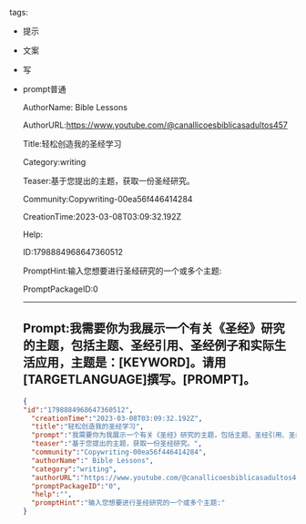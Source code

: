   tags: 
- 提示
- 文案
- 写
- prompt普通

  AuthorName: Bible Lessons

  AuthorURL:https://www.youtube.com/@canallicoesbiblicasadultos457

  Title:轻松创造我的圣经学习

  Category:writing

  Teaser:基于您提出的主题，获取一份圣经研究。

  Community:Copywriting-00ea56f446414284

  CreationTime:2023-03-08T03:09:32.192Z

  Help:

  ID:1798884968647360512

  PromptHint:输入您想要进行圣经研究的一个或多个主题:

  PromptPackageID:0

  ---

  ## Prompt:我需要你为我展示一个有关《圣经》研究的主题，包括主题、圣经引用、圣经例子和实际生活应用，主题是：[KEYWORD]。请用[TARGETLANGUAGE]撰写。[PROMPT]。

  ```json
  {
  "id":"1798884968647360512",
    "creationTime":"2023-03-08T03:09:32.192Z",
    "title":"轻松创造我的圣经学习",
    "prompt":"我需要你为我展示一个有关《圣经》研究的主题，包括主题、圣经引用、圣经例子和实际生活应用，主题是：[KEYWORD]。请用[TARGETLANGUAGE]撰写。[PROMPT]。",
    "teaser":"基于您提出的主题，获取一份圣经研究。",
    "community":"Copywriting-00ea56f446414284",
    "authorName":" Bible Lessons",
    "category":"writing",
    "authorURL":"https://www.youtube.com/@canallicoesbiblicasadultos457",
    "promptPackageID":"0",
    "help":"",
    "promptHint":"输入您想要进行圣经研究的一个或多个主题:"
  }
  ```
